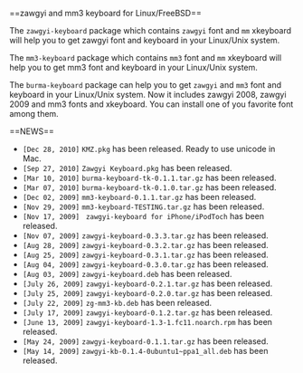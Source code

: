 ==zawgyi and mm3 keyboard for Linux/FreeBSD==

The `zawgyi-keyboard` package which contains `zawgyi` font and `mm` xkeyboard will help you to get zawgyi font and keyboard in your Linux/Unix system. 

The `mm3-keyboard` package which contains `mm3` font and `mm` xkeyboard will help you to get mm3 font and keyboard in your Linux/Unix system.

The `burma-keyboard` package can help you to get `zawgyi` and `mm3` font and keyboard in your Linux/Unix system. Now it includes zawgyi 2008, zawgyi 2009 and mm3 fonts and xkeyboard. You can install one of you favorite font among them.

==NEWS==
 * `[Dec 28, 2010]` `KMZ.pkg` has been released. Ready to use unicode in Mac.
 * `[Sep 27, 2010]` `Zawgyi Keyboard.pkg` has been released.
 * `[Mar 10, 2010]` `burma-keyboard-tk-0.1.1.tar.gz` has been released.
 * `[Mar 07, 2010]` `burma-keyboard-tk-0.1.0.tar.gz` has been released.
 * `[Dec 02, 2009]` `mm3-keyboard-0.1.1.tar.gz` has been released.
 * `[Nov 29, 2009]` `mm3-keyboard-TESTING.tar.gz` has been released.
 * `[Nov 17, 2009]` ` zawgyi-keyboard for iPhone/iPodToch` has been released.
 * `[Nov 07, 2009]` `zawgyi-keyboard-0.3.3.tar.gz` has been released.
 * `[Aug 28, 2009]` `zawgyi-keyboard-0.3.2.tar.gz` has been released.
 * `[Aug 25, 2009]` `zawgyi-keyboard-0.3.1.tar.gz` has been released.
 * `[Aug 04, 2009]` `zawgyi-keyboard-0.3.0.tar.gz` has been released.
 * `[Aug 03, 2009]` `zawgyi-keyboard.deb` has been released.
 * `[July 26, 2009]` `zawgyi-keyboard-0.2.1.tar.gz` has been released.
 * `[July 25, 2009]` `zawgyi-keyboard-0.2.0.tar.gz` has been released.
 * `[July 22, 2009]` `zg-mm3-kb.deb` has been released.
 * `[July 17, 2009]` `zawgyi-keyboard-0.1.2.tar.gz` has been released.
 * `[June 13, 2009]` `zawgyi-keyboard-1.3-1.fc11.noarch.rpm` has been released.
 * `[May 24, 2009]` `zawgyi-keyboard-0.1.1.tar.gz` has been released.
 * `[May 14, 2009]` `zawgyi-kb-0.1.4-0ubuntu1~ppa1_all.deb` has been released.

